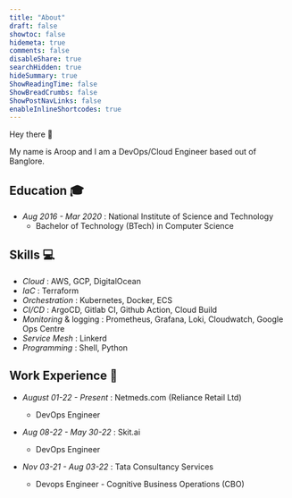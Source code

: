 ```yaml
---
title: "About"
draft: false
showtoc: false
hidemeta: true
comments: false
disableShare: true
searchHidden: true
hideSummary: true
ShowReadingTime: false
ShowBreadCrumbs: false
ShowPostNavLinks: false
enableInlineShortcodes: true
---
```

Hey there :wave:

My name is Aroop and I am a DevOps/Cloud Engineer based out of Banglore.

## Education :mortar_board:
* _Aug 2016 - Mar 2020_ : National Institute of Science and Technology
  * Bachelor of Technology (BTech) in Computer Science

## Skills :computer:
* _Cloud_ : AWS, GCP, DigitalOcean
* _IaC_ :  Terraform
* _Orchestration_ : Kubernetes, Docker, ECS
* _CI/CD_ : ArgoCD, Gitlab CI, Github Action, Cloud Build
* _Monitoring_ & logging : Prometheus, Grafana, Loki, Cloudwatch, Google Ops Centre
* _Service Mesh_ : Linkerd
* _Programming_ : Shell, Python

## Work Experience :briefcase:
* _August 01-22 - Present_ : Netmeds.com (Reliance Retail Ltd)
  * DevOps Engineer

* _Aug 08-22 - May 30-22_ : Skit.ai
  * DevOps Engineer

* _Nov 03-21 - Aug 03-22_ : Tata Consultancy Services
  * Devops Engineer - Cognitive Business Operations (CBO)
